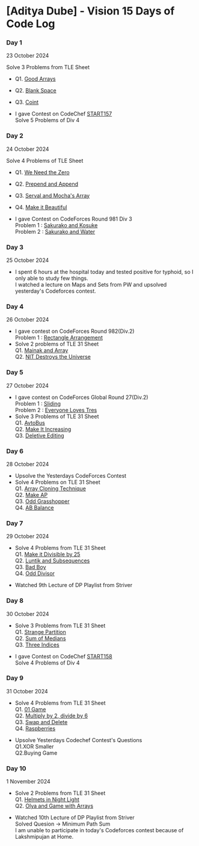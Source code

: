 # [Aditya Dube] - Vision 15 Days of Code Log

### Day 1 
23 October 2024

Solve 3 Problems from TLE Sheet
- Q1. [Good Arrays](https://codeforces.com/contest/1834/submission/287453368)
- Q2. [Blank Space](https://codeforces.com/contest/1834/submission/287453368)
- Q3. [Coint](https://codeforces.com/contest/1814/submission/287480863)

- I gave Contest on CodeChef [START157](https://www.codechef.com/START157D?order=desc&sortBy=successful_submissions) <br>
  Solve 5 Problems of Div 4 

### Day 2
24 October 2024

Solve 4 Problems of TLE Sheet
- Q1. [We Need the Zero](https://codeforces.com/contest/1805/submission/287606173)
- Q2. [Prepend and Append](https://codeforces.com/contest/1791/submission/287606910)
- Q3. [Serval and Mocha's Array](https://codeforces.com/contest/1789/submission/287623461)
- Q4. [Make it Beautiful](https://codeforces.com/contest/1783/submission/287626165) <br>

- I gave Contest on CodeForces Round 981 Div 3 <br>
  Problem 1 : [Sakurako and Kosuke](https://codeforces.com/contest/2033/submission/287762301) <br>
  Problem 2 : [Sakurako and Water](https://codeforces.com/contest/2033/submission/287690431) <br>

### Day 3
25 October 2024

- I spent 6 hours at the hospital today and tested positive for typhoid, so I only able to study few things. <br>
  I watched a lecture on Maps and Sets from PW and upsolved yesterday's Codeforces contest. <br>

### Day 4
26 October 2024

- I gave contest on CodeForces Round 982(Div.2)<br>
  Problem 1 : [Rectangle Arrangement](https://codeforces.com/contest/2027/submission/288120196)<br>
- Solve 2 problems of TLE 31 Sheet <br>
  Q1. [Mainak and Array](https://codeforces.com/contest/1726/submission/288017159)<br>
  Q2. [NIT Destroys the Universe](https://codeforces.com/contest/1696/submission/288018450)<br>

### Day 5
27 October 2024

- I gave contest on CodeForces Global Round 27(Div.2)<br>
Problem 1 : [Sliding](https://codeforces.com/contest/2035/submission/288313251)<br>
Problem 2 : [Everyone Loves Tres](https://codeforces.com/contest/2035/submission/288333994)<br>
- Solve 3 Problems of TLE 31 Sheet <br>
  Q1. [AvtoBus](https://codeforces.com/contest/1679/submission/288271720)<br>
  Q2. [Make It Increasing](https://codeforces.com/contest/1675/submission/288274715)<br>
  Q3. [Deletive Editing](https://codeforces.com/contest/1666/submission/288280674)<br>

### Day 6
28 October 2024

- Upsolve the Yesterdays CodeForces Contest <br>
- Solve 4 Problems on TLE 31 Sheet <br>
  Q1. [Array Cloning Technique](https://codeforces.com/contest/1665/submission/288450726)<br>
  Q2. [Make AP](https://codeforces.com/contest/1624/submission/288454773)<br>
  Q3. [Odd Grasshopper](https://codeforces.com/contest/1607/submission/288459372)<br>
  Q4. [AB Balance](https://codeforces.com/contest/1606/submission/288463602)<br>

### Day 7
29 October 2024

- Solve 4 Problems from TLE 31 Sheet <br>
  Q1. [Make it Divisible by 25](https://codeforces.com/contest/1593/submission/288669475)<br>
  Q2. [Luntik and Subsequences](https://codeforces.com/contest/1582/submission/288674136)<br>
  Q3. [Bad Boy](https://codeforces.com/contest/1537/submission/288704225)<br>
  Q4. [Odd Divisor](https://codeforces.com/contest/1475/submission/288705436)<br>

- Watched 9th Lecture of DP Playlist from Striver<br>
  
### Day 8
30 October 2024

- Solve 3 Problems from TLE 31 Sheet <br>
  Q1. [Strange Partition](https://codeforces.com/contest/1471/submission/288869108)<br>
  Q2. [Sum of Medians](https://codeforces.com/contest/1440/submission/288905549)<br>
  Q3. [Three Indices](https://codeforces.com/contest/1380/submission/288912444)<br>

- I gave Contest on CodeChef [START158](https://www.codechef.com/START158D?order=desc&sortBy=successful_submissions) <br>
  Solve 4 Problems of Div 4<br>

### Day 9
31 October 2024

- Solve 4 Problems from TLE 31 Sheet <br>
  Q1. [01 Game](https://codeforces.com/problemset/submission/1373/289004334)<br>
  Q2. [Multiply by 2, divide by 6](https://codeforces.com/problemset/submission/1374/289005325)<br>
  Q3. [Swap and Delete](https://codeforces.com/problemset/submission/1913/289033818)<br>
  Q4. [Raspberries](https://codeforces.com/problemset/submission/1883/289039953)<br>

- Upsolve Yesterdays Codechef Contest's Questions <br>
  Q1.XOR Smaller <br>
  Q2.Buying Game<br>

### Day 10
1 November 2024

- Solve 2 Problems from TLE 31 Sheet<br>
  Q1. [Helmets in Night Light](https://codeforces.com/contest/1876/submission/289248300)<br>
  Q2. [Olya and Game with Arrays](https://codeforces.com/contest/1859/submission/289286633)<br>

- Watched 10th Lecture of DP Playlist from Striver<br>
  Solved Quesion -> Minimum Path Sum <br>
  I am unable to participate in today's Codeforces contest because of Lakshmipujan at Home. <br>
